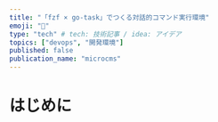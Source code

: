 ```yaml
---
title: "「fzf × go-task」でつくる対話的コマンド実行環境"
emoji: "🚀"
type: "tech" # tech: 技術記事 / idea: アイデア
topics: ["devops", "開発環境"]
published: false
publication_name: "microcms"
---
```


# はじめに